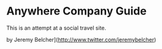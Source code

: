 # Anywhere Company Guide

This is an attempt at a social travel site. 

by Jeremy Belcher](http://www.twitter.com/jeremybelcher)
